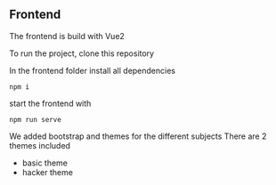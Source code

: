 ## Frontend

The frontend is build with Vue2

To run the project, clone this repository

In the frontend folder install all dependencies
```
npm i
```
start the frontend with
```
npm run serve
```

We added bootstrap and themes for the different subjects
There are 2 themes included
- basic theme
- hacker theme
